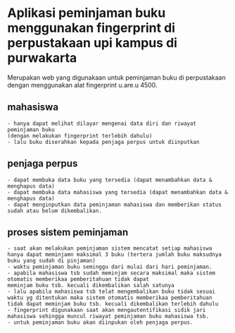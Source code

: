 # Aplikasi peminjaman buku menggunakan fingerprint di perpustakaan upi kampus di purwakarta
Merupakan web yang digunakaan untuk peminjaman buku di perpustakaan dengan menggunakan alat fingerprint u.are.u 4500.

## mahasiswa
    - hanya dapat melihat dilayar mengenai data diri dan riwayat peminjaman buku 
    (dengan melakukan fingerprint terlebih dahulu)
    - lalu buku diserahkan kepada penjaga perpus untuk diinputkan

## penjaga perpus
    - dapat membuka data buku yang tersedia (dapat menambahkan data & menghapus data)
    - dapat membuka data mahasiswa yang tersedia (dapat menambahkan data & menghapus data)
    - dapat menginputkan data peminjaman mahasiswa dan memberikan status sudah atau belum dikembalikan.
    
## proses sistem peminjaman
    - saat akan melakukan peminjaman sistem mencatat setiap mahasiswa hanya dapat meminjamn maksimal 3 buku (tertera jumlah buku maksudnya buku yang sudah di pinjaman)
    - waktu peminjaman buku seminggu dari mulai dari hari peminjaman.
    - apabila mahasiswa tsb sudah meminjam secara maksimal maka sistem otomatis memberikaa pemberitahuan tidak dapat
    meminjam buku tsb. kecuali dikembalikan salah satunya
    - lalu apabila mahasiswa tsb telat mengembalikan buku tidak sesuai waktu yg ditentukan maka sistem otomatis memberikaa pemberitahuan tidak dapat meminjam buku tsb. kecuali dikembalikan terlebih dahulu
    - fingerprint digunakaan saat akan mengautentifikasi sidik jari mahasiswa sehingga muncul riwayat peminjaman buku mahasiswa tsb.
    - untuk peminjaman buku akan diinpukan oleh penjaga perpus.
